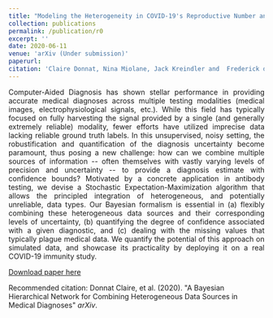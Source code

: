 ```yaml
---
title: "Modeling the Heterogeneity in COVID-19's Reproductive Number and its Impact on Predictive Scenarios"
collection: publications
permalink: /publication/r0
excerpt: ''
date: 2020-06-11
venue: 'arXiv (Under submission)'
paperurl: 
citation: 'Claire Donnat, Nina Miolane, Jack Kreindler and  Frederick de St Pierre Bunbury (2020). &quot;A Bayesian Hierarchical Network for Combining Heterogeneous Data Sources in Medical Diagnose&quot; <i>arXiv</i>.'
---
```


<p><div style="text-align: justify"> 
Computer-Aided Diagnosis has shown stellar performance in providing accurate medical diagnoses across multiple testing modalities (medical images, electrophysiological signals, etc.). While this field has typically focused on fully harvesting the signal provided by a single (and generally extremely reliable) modality, fewer efforts have utilized imprecise data lacking reliable ground truth labels. In this unsupervised, noisy setting, the robustification and quantification of the diagnosis uncertainty become paramount, thus posing a new challenge: how can we combine multiple sources of information -- often themselves with vastly varying levels of precision and uncertainty -- to provide a diagnosis estimate with confidence bounds? Motivated by a concrete application in antibody testing, we devise a Stochastic Expectation-Maximization algorithm that allows the principled integration of heterogeneous, and potentially unreliable, data types. Our Bayesian formalism is essential in (a) flexibly combining these heterogeneous data sources and their corresponding levels of uncertainty, (b) quantifying the degree of confidence associated with a given diagnostic, and (c) dealing with the missing values that typically plague medical data. We quantify the potential of this approach on simulated data, and showcase its practicality by deploying it on a real COVID-19 immunity study.
</div></p>


[Download paper here](http://donnate.github.io/files/codi.pdf)

Recommended citation: Donnat Claire, et al. (2020). "A Bayesian Hierarchical Network for Combining Heterogeneous Data Sources in Medical Diagnoses" <i>arXiv</i>.
